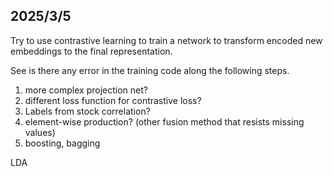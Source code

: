 ## 2025/3/5
Try to use contrastive learning to train a network to transform encoded new embeddings to the final representation.

See is there any error in the training code along the following steps.
1. more complex projection net?
2. different loss function for contrastive loss?
3. Labels from stock correlation?
4. element-wise production? (other fusion method that resists missing values)
5. boosting, bagging

LDA